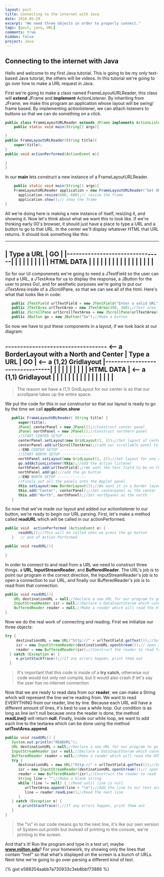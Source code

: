 ```yaml
---
layout: post
title: Connecting to the internet with Java
date: 2016-05-29
excerpt: "We need three objects in order to properly connect."
tags: [post, java, URL]
comments: true
hidden: false
project: Java
---
```

## Connecting to the internet with Java

Hello and welcome to my first Java tutorial. This is going to be my only text-based Java tutorial, the others will be videos. In this tutorial we're going to go over how to make a URL request in Java. 



First we're going to make a class named FrameLayoutURLReader, this class will **extend** JFrame and __implement__ ActionListener. By inheriting from JFrame, we make this program an application whose layout will be swing/ frame based. By implementing actionlistener, we can attach listeners to buttons so that we can do something on a click. 

~~~ Java
public class FrameLayoutURLReader extends JFrame implements ActionListener {
	public static void main(String[] args){

}
public FrameLayoutURLReader(String title){
	super(title);	
}
public void actionPerformed(ActionEvent e){
	
}
}
~~~

In our **main** lets construct a new instance of a FrameLayoutURLReader.

~~~ Java
	public static void main(String[] args){
	FrameLayoutURLReader application = new FrameLayoutURLReader("Get URL");    // construct a new instance
      application.resize(600, 600);// resize the frame
      application.show();// show the frame
}
~~~

All we're doing here is making a new instance of itself, resizing it, and showing it. Now let's think about what we want this to look like. If we're thinking early 00's browser, it should just have a place to type a URL and a button to go to that URL. In the center we'll display whatever HTML that URL returns. It should look something like this:

----------------------------------
| Type a URL    |       GO       |
|--------------------------------|
|                                |
|                                |
|                                |
|                                |
|           HTML DATA            |
|                                |
|                                |
|                                |
|                                |
|                                |
|                                |
|                                |
|                                |
----------------------------------

So for our UI componenets we're going to need a JTextField so the user can input a URL, a JTextArea for us to display the response, a JButton for the user to press Go!, and for aesthetic purposes we're going to put our JTextArea inside of a JScrollPane, so that we can see all of the html. Here's what that looks like in code: 


~~~ Java
   public JTextField urlTextField = new JTextField("Enter a valid URL");//Text field for a URL
   public JTextArea urlTextArea = new JTextArea(400, 300);//Text area for our HTML Code
   public JScrollPane urlScrollTextArea = new JScrollPane(urlTextArea);//Make it so our text area can scroll
   public JButton go = new JButton("Go");//Make a button
~~~

So now we have to put these components in a layout, if we look back at our diagram: 

---------------------------------- <-- a BorderLayout with a North and Center
| Type a URL    |       GO       | <-- a (1,2) Gridlayout
|--------------------------------|
|                                |
|                                |
|                                |
|                                |
|           HTML DATA            | <-- a (1,1) Gridlayout
|                                |
|                                |
|                                |
|                                |
|                                |
|                                |
|                                |
|                                |
----------------------------------

> The reason we have a (1,1) GridLayout for our center is so that our scrollpane takes up the entire space. 

We put the code for this in our constructor so that our layout is ready to go by the time we call **application.show**

~~~ Java
   public FrameLayoutURLReader( String title) {
      super(title);
      JPanel centerPanel = new JPanel();//Construct center panel
      JPanel northPanel = new JPanel();//Construct northern panel
      //START CENTER SETUP -------------
      centerPanel.setLayout(new GridLayout(1, 1));//Set layout of center pane to grid layout
      centerPanel.add(urlScrollTextArea);//add our scrollable panel to the center
      //END CENTER SETUP -------------
      //START NORTH SETUP -------------
      northPanel.setLayout(new GridLayout(1, 2));//Set layout for one column, two rows
      go.addActionListener(this);//add the action listener
      northPanel.add(urlTextField);//We want the text field to be on the left so we add it first
      northPanel.add(go);//add the go button
      //END NORTH SETUP -------------
      //Finaly put all the panels onto the Applet panel.
      this.setLayout(new BorderLayout());//We want it in a border layout
      this.add("Center", centerPanel);//Set centerpanel as the center
      this.add("North", northPanel);//Set northpanel as the north
   }
~~~

So now that we've made our layout and added our actionlistener to our button, we're ready to begin our URL parsing. First, let's make a method called **readURL** which will be called in our actionPerformed.

~~~ Java
public void  actionPerformed (ActionEvent e) {
      readURL();//This will be called when we press the go button
   }   // end of Action Performed

public void readURL(){
	
}
~~~

In order to connect to and read from a URL we need to construct three things. a __URL__, __InputStreamReader__, and __BufferedReader__. The URL's job is to point our program in the correct direction, the InputStreamReader's job is to open a connection to our URL, and finally our BufferedReader's job is to read from that connection. 

~~~ Java
public void readURL(){
	URL destinationURL = null;//Declare a new URL for our program to go
	InputStreamReader isr = null;//Declare a DataInputSteram which connects our program to the internet
	BufferedReader reader = null;//Make a reader which will read the HTML line by line
}
~~~

Now we do the real work of connecting and reading. First we initialize our three objects:

~~~ Java
try {
     destinationURL = new URL("http://" + urlTextField.getText());//Set the URL's location
     isr = new InputStreamReader(destinationURL.openStream());// open a stream to our URL and put the data in isr
     reader = new BufferedReader(isr);//Construct the reader to read from the input stream
  } catch (Exception e) {
     e.printStackTrace();//If any errors happen, print them out
  }
~~~

> It's important that this code is inside of a **try catch**, otherwise our code would not only not compile, but it would also crash if let's say the user has no internet connection

Now that we are ready to read data from our __**reader**__, we can make a String which will represent the line we're reading from. We want to read EVERYTHING from our reader, line by line. Because each URL will have a different amount of lines, it's best to use a while loop. Our condition is as long as line isn't null because once the reader is done, the method __readLine()__ will return **null**. Finally, inside our while loop, we want to add each line to the textarea which can be done using the method __urlTextArea.append__.

~~~ Java
public void readURL() {
   System.out.println("READURL");
   URL destinationURL = null;//Declare a new URL for our program to go
   InputStreamReader isr = null;//Declare a DataInputSteram which connects our program to the internet
   BufferedReader reader = null;//Make a reader which will read the HTML line by line
   try {
      destinationURL = new URL("http://" + urlTextField.getText());//Set the URL's location
      isr = new InputStreamReader(destinationURL.openStream());// open a stream to our URL and put the data in isr
      reader = new BufferedReader(isr);//Construct the reader to read from the input stream
      String line = "";//Make a blank string
      while (line != null) { //Read until line is null
         urlTextArea.append(line + "\n");//Add the line to our text area
         line = reader.readLine();//Read the next line
      }
   } catch (Exception e) {
      e.printStackTrace();//If any errors happen, print them out
   }
}
~~~

> the "\n" in our code means go to the next line, it's like our own version of System.out.println but instead of printing to the console, we're printing to the screen.

And that's it! Run the program and type in a test url, maybe __www.milton.edu__? For your homework, try showing only the lines that contain "href" so that what's displayed on the screen is a bunch of URLs. Next time we're going to go over parsing a different kind of text.



{% gist e588354aabb7a730933c3eb8bbf73886 %}